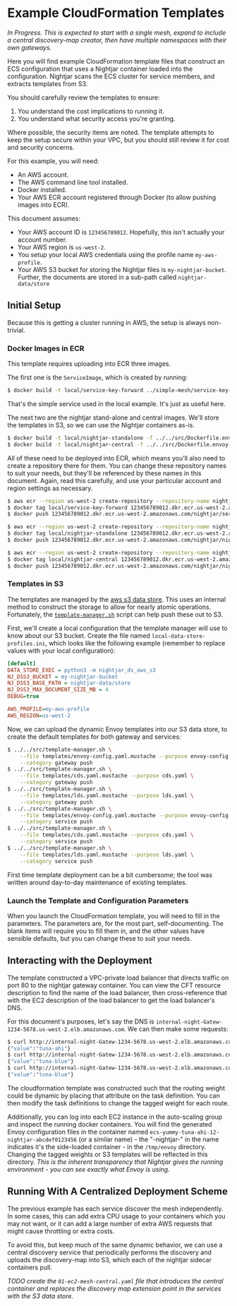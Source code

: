 # Example CloudFormation Templates

*In Progress.  This is expected to start with a single mesh, expand to include a central discovery-map creator, then have multiple namespaces with their own gateways.*

Here you will find example CloudFormation template files that construct an ECS configuration that uses a Nightjar container loaded into the configuration.  Nightjar scans the ECS cluster for service members, and extracts templates from S3.

You should carefully review the templates to ensure:

1. You understand the cost implications to running it.
1. You understand what security access you're granting.

Where possible, the security items are noted.  The template attempts to keep the setup secure within your VPC, but you should still review it for cost and security concerns.

For this example, you will need:

* An AWS account.
* The AWS command line tool installed.
* Docker installed.
* Your AWS ECR account registered through Docker (to allow pushing images into ECR).

This document assumes:

* Your AWS account ID is `123456789012`.  Hopefully, this isn't actually your account number.
* Your AWS region is `us-west-2`.
* You setup your local AWS credentials using the profile name `my-aws-profile`.
* Your AWS S3 bucket for storing the Nightjar files is `my-nightjar-bucket`.  Further, the documents are stored in a sub-path called `nightjar-data/store`


## Initial Setup

Because this is getting a cluster running in AWS, the setup is always non-trivial.

### Docker Images in ECR

This template requires uploading into ECR three images.

The first one is the `ServiceImage`, which is created by running:

```bash
$ docker build -t local/service-key-forward ../simple-mesh/service-key-forward
```

That's the simple service used in the local example.  It's just as useful here.

The next two are the nightjar stand-alone and central images.  We'll store the templates in S3, so we can use the Nightjar containers as-is.

```bash
$ docker build -t local/nightjar-standalone -f ../../src/Dockerfile.envoy-standalone ../../src
$ docker build -t local/nightjar-central -f ../../src/Dockerfile.envoy-central ../../src
```

All of these need to be deployed into ECR, which means you'll also need to create a repository there for them.  You can change these repository names to suit your needs, but they'll be referenced by these names in this document.  Again, read this carefully, and use your particular account and region settings as necessary.

```bash
$ aws ecr --region us-west-2 create-repository --repository-name nightjar/service-key-forward
$ docker tag local/service-key-forward 123456789012.dkr.ecr.us-west-2.amazonaws.com/nightjar/service-key-forward
$ docker push 123456789012.dkr.ecr.us-west-2.amazonaws.com/nightjar/service-key-forward

$ aws ecr --region us-west-2 create-repository --repository-name nightjar/nightjar-standalone
$ docker tag local/nightjar-standalone 123456789012.dkr.ecr.us-west-2.amazonaws.com/nightjar/nightjar-standalone
$ docker push 123456789012.dkr.ecr.us-west-2.amazonaws.com/nightjar/nightjar-standalone

$ aws ecr --region us-west-2 create-repository --repository-name nightjar/nightjar-central
$ docker tag local/nightjar-central 123456789012.dkr.ecr.us-west-2.amazonaws.com/nightjar/nightjar-central
$ docker push 123456789012.dkr.ecr.us-west-2.amazonaws.com/nightjar/nightjar-central
```

### Templates in S3

The templates are managed by the [aws s3 data store](../../docs/store-aws-s3.md).  This uses an internal method to construct the storage to allow for nearly atomic operations.  Fortunately, the [`template-manager.sh`](../../docs/templates.md) script can help push these out to S3.

First, we'll create a local configuration that the template manager will use to know about our S3 bucket.  Create the file named `local-data-store-profiles.ini`, which looks like the following example (remember to replace values with your local configuration):

```ini
[default]
DATA_STORE_EXEC = python3 -m nightjar_ds_aws_s3
NJ_DSS3_BUCKET = my-nightjar-bucket
NJ_DSS3_BASE_PATH = nightjar-data/store
NJ_DSS3_MAX_DOCUMENT_SIZE_MB = 4
DEBUG=true

AWS_PROFILE=my-aws-profile
AWS_REGION=us-west-2
```

Now, we can upload the dynamic Envoy templates into our S3 data store, to create the default templates for both gateway and services:

```bash
$ ../../src/template-manager.sh \
    --file templates/envoy-config.yaml.mustache --purpose envoy-config.yaml \
    --category gateway push
$ ../../src/template-manager.sh \
    --file templates/cds.yaml.mustache --purpose cds.yaml \
    --category gateway push
$ ../../src/template-manager.sh \
    --file templates/lds.yaml.mustache --purpose lds.yaml \
    --category gateway push
$ ../../src/template-manager.sh \
    --file templates/envoy-config.yaml.mustache --purpose envoy-config.yaml \
    --category service push
$ ../../src/template-manager.sh \
    --file templates/cds.yaml.mustache --purpose cds.yaml \
    --category service push
$ ../../src/template-manager.sh \
    --file templates/lds.yaml.mustache --purpose lds.yaml \
    --category service push
```

First time template deployment can be a bit cumbersome; the tool was written around day-to-day maintenance of existing templates.


### Launch the Template and Configuration Parameters

When you launch the CloudFormation template, you will need to fill in the parameters.  The parameters are, for the most part, self-documenting.  The blank items will require you to fill them in, and the other values have sensible defaults, but you can change these to suit your needs. 


## Interacting with the Deployment

The template constructed a VPC-private load balancer that directs traffic on port 80 to the nightjar gateway container.  You can view the CFT resource description to find the name of the load balancer, then cross-reference that with the EC2 description of the load balancer to get the load balancer's DNS.

For this document's purposes, let's say the DNS is `internal-night-Gatew-1234-5678.us-west-2.elb.amazonaws.com`.  We can then make some requests:

```bash
$ curl http://internal-night-Gatew-1234-5678.us-west-2.elb.amazonaws.com/key/tuna
{"value":"tuna-ahi"}
$ curl http://internal-night-Gatew-1234-5678.us-west-2.elb.amazonaws.com/key/tuna
{"value":"tuna-blue"}
$ curl http://internal-night-Gatew-1234-5678.us-west-2.elb.amazonaws.com/forward/tuna
{"value":"tuna-blue"}
```

The cloudformation template was constructed such that the routing weight could be dynamic by placing that attribute on the task definition.  You can then modify the task definitions to change the tagged weight for each route.

Additionally, you can log into each EC2 instance in the auto-scaling group and inspect the running docker containers.  You will find the generated Envoy configuration files in the container named `ecs-yummy-tuna-ahi-12-nightjar-abcdef0123456` (or a similar name) - the "-nightjar-" in the name indicates it's the side-loaded container - in the `/tmp/envoy` directory.  Changing the tagged weights or S3 templates will be reflected in this directory.  *This is the inherent transparency that Nightjar gives the running environment - you can see exactly what Envoy is using.*


## Running With A Centralized Deployment Scheme

The previous example has each service discover the mesh independently.  In some cases, this can add extra CPU usage to your containers which you may not want, or it can add a large number of extra AWS requests that might cause throttling or extra costs.

To avoid this, but keep much of the same dynamic behavior, we can use a central discovery service that periodically performs the discovery and uploads the discovery-map into S3, which each of the nightjar sidecar containers pull.

*TODO create the `01-ec2-mesh-central.yaml` file that introduces the central container and replaces the discovery map extension point in the services with the S3 data store.*
